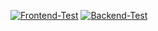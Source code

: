 [![Frontend-Test](https://github.com/QuantumTCode/bio_beta/actions/workflows/frontend_test.yml/badge.svg?branch=main)](https://github.com/QuantumTCode/bio_beta/actions/workflows/frontend_test.yml)
[![Backend-Test](https://github.com/QuantumTCode/bio_beta/actions/workflows/backend_test.yml/badge.svg?branch=main)](https://github.com/QuantumTCode/bio_beta/actions/workflows/backend_test.yml)
